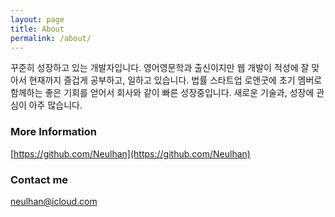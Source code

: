```yaml
---
layout: page
title: About
permalink: /about/
---
```


꾸준히 성장하고 있는 개발자입니다. 영어영문학과 출신이지만 웹 개발이
적성에 잘 맞아서 현재까지 즐겁게 공부하고, 일하고 있습니다. 법률
스타트업 로앤굿에 초기 멤버로 함께하는 좋은 기회를 얻어서 회사와
같이 빠른 성장중입니다. 새로운 기술과, 성장에 관심이 아주 많습니다.

### More Information

[https://github.com/Neulhan](https://github.com/Neulhan)

### Contact me

[neulhan@icloud.com](mailto:neulhan@icloud.com)
